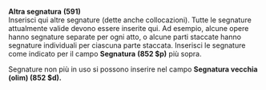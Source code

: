 **Altra segnatura** **(591)**  
Inserisci qui altre segnature (dette anche collocazioni). Tutte le segnature attualmente valide devono essere inserite qui. Ad esempio, alcune opere hanno segnature separate per ogni atto, o alcune parti staccate hanno segnature individuali per ciascuna parte staccata. Inserisci le segnature come indicato per il campo **Segnatura** **(852 $p)** più sopra.   
  
Segnature non più in uso si possono inserire nel campo **Segnatura vecchia** **(olim) (852 $d).**